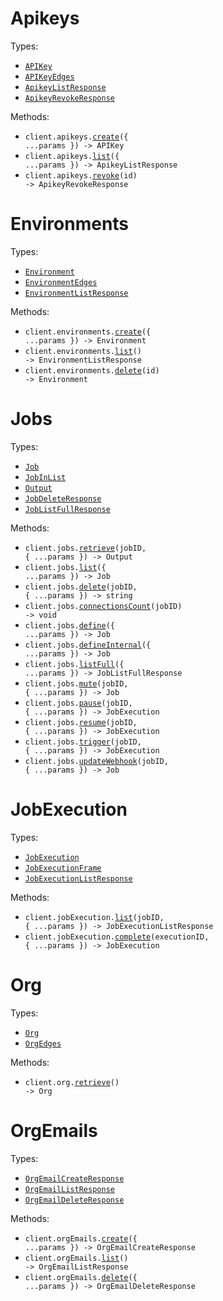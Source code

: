 # Apikeys

Types:

- <code><a href="./src/resources/apikeys.ts">APIKey</a></code>
- <code><a href="./src/resources/apikeys.ts">APIKeyEdges</a></code>
- <code><a href="./src/resources/apikeys.ts">ApikeyListResponse</a></code>
- <code><a href="./src/resources/apikeys.ts">ApikeyRevokeResponse</a></code>

Methods:

- <code title="post /apikeys">client.apikeys.<a href="./src/resources/apikeys.ts">create</a>({ ...params }) -> APIKey</code>
- <code title="get /apikeys">client.apikeys.<a href="./src/resources/apikeys.ts">list</a>({ ...params }) -> ApikeyListResponse</code>
- <code title="delete /apikeys/revoke/{id}">client.apikeys.<a href="./src/resources/apikeys.ts">revoke</a>(id) -> ApikeyRevokeResponse</code>

# Environments

Types:

- <code><a href="./src/resources/environments.ts">Environment</a></code>
- <code><a href="./src/resources/environments.ts">EnvironmentEdges</a></code>
- <code><a href="./src/resources/environments.ts">EnvironmentListResponse</a></code>

Methods:

- <code title="post /org/environments">client.environments.<a href="./src/resources/environments.ts">create</a>({ ...params }) -> Environment</code>
- <code title="get /org/environments">client.environments.<a href="./src/resources/environments.ts">list</a>() -> EnvironmentListResponse</code>
- <code title="delete /org/environments/{id}">client.environments.<a href="./src/resources/environments.ts">delete</a>(id) -> Environment</code>

# Jobs

Types:

- <code><a href="./src/resources/jobs.ts">Job</a></code>
- <code><a href="./src/resources/jobs.ts">JobInList</a></code>
- <code><a href="./src/resources/jobs.ts">Output</a></code>
- <code><a href="./src/resources/jobs.ts">JobDeleteResponse</a></code>
- <code><a href="./src/resources/jobs.ts">JobListFullResponse</a></code>

Methods:

- <code title="get /jobs/{jobId}">client.jobs.<a href="./src/resources/jobs.ts">retrieve</a>(jobID, { ...params }) -> Output</code>
- <code title="get /jobs">client.jobs.<a href="./src/resources/jobs.ts">list</a>({ ...params }) -> Job</code>
- <code title="delete /jobs/{jobId}">client.jobs.<a href="./src/resources/jobs.ts">delete</a>(jobID, { ...params }) -> string</code>
- <code title="get /jobs/{jobId}/connections/count">client.jobs.<a href="./src/resources/jobs.ts">connectionsCount</a>(jobID) -> void</code>
- <code title="post /jobs/definition">client.jobs.<a href="./src/resources/jobs.ts">define</a>({ ...params }) -> Job</code>
- <code title="post /jobs/definition/internal">client.jobs.<a href="./src/resources/jobs.ts">defineInternal</a>({ ...params }) -> Job</code>
- <code title="get /jobs/list">client.jobs.<a href="./src/resources/jobs.ts">listFull</a>({ ...params }) -> JobListFullResponse</code>
- <code title="patch /jobs/mute/{jobId}">client.jobs.<a href="./src/resources/jobs.ts">mute</a>(jobID, { ...params }) -> Job</code>
- <code title="patch /jobs/pause/{jobId}">client.jobs.<a href="./src/resources/jobs.ts">pause</a>(jobID, { ...params }) -> JobExecution</code>
- <code title="patch /jobs/resume/{jobId}">client.jobs.<a href="./src/resources/jobs.ts">resume</a>(jobID, { ...params }) -> JobExecution</code>
- <code title="post /jobs/trigger/{jobId}">client.jobs.<a href="./src/resources/jobs.ts">trigger</a>(jobID, { ...params }) -> JobExecution</code>
- <code title="patch /jobs/webhook/{jobId}">client.jobs.<a href="./src/resources/jobs.ts">updateWebhook</a>(jobID, { ...params }) -> Job</code>

# JobExecution

Types:

- <code><a href="./src/resources/job-execution.ts">JobExecution</a></code>
- <code><a href="./src/resources/job-execution.ts">JobExecutionFrame</a></code>
- <code><a href="./src/resources/job-execution.ts">JobExecutionListResponse</a></code>

Methods:

- <code title="get /jobs/executions/{jobId}">client.jobExecution.<a href="./src/resources/job-execution.ts">list</a>(jobID, { ...params }) -> JobExecutionListResponse</code>
- <code title="post /jobs/executions/complete/{executionId}">client.jobExecution.<a href="./src/resources/job-execution.ts">complete</a>(executionID, { ...params }) -> JobExecution</code>

# Org

Types:

- <code><a href="./src/resources/org.ts">Org</a></code>
- <code><a href="./src/resources/org.ts">OrgEdges</a></code>

Methods:

- <code title="get /org">client.org.<a href="./src/resources/org.ts">retrieve</a>() -> Org</code>

# OrgEmails

Types:

- <code><a href="./src/resources/org-emails.ts">OrgEmailCreateResponse</a></code>
- <code><a href="./src/resources/org-emails.ts">OrgEmailListResponse</a></code>
- <code><a href="./src/resources/org-emails.ts">OrgEmailDeleteResponse</a></code>

Methods:

- <code title="post /org/emails">client.orgEmails.<a href="./src/resources/org-emails.ts">create</a>({ ...params }) -> OrgEmailCreateResponse</code>
- <code title="get /org/emails">client.orgEmails.<a href="./src/resources/org-emails.ts">list</a>() -> OrgEmailListResponse</code>
- <code title="delete /org/emails">client.orgEmails.<a href="./src/resources/org-emails.ts">delete</a>({ ...params }) -> OrgEmailDeleteResponse</code>
